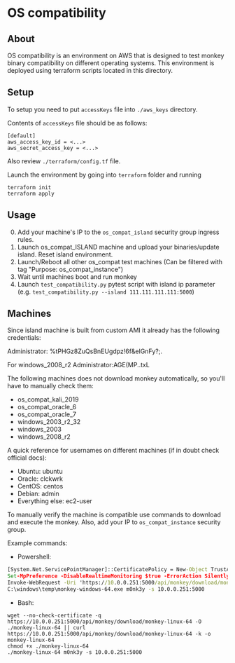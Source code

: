# OS compatibility

## About

OS compatibility is an environment on AWS that 
is designed to test monkey binary compatibility on
different operating systems. 
This environment is deployed using terraform scripts
located in this directory.

## Setup

To setup you need to put `accessKeys` file into `./aws_keys` directory.

Contents of `accessKeys` file should be as follows:

```
[default]
aws_access_key_id = <...>
aws_secret_access_key = <...>
```
Also review `./terraform/config.tf` file.

Launch the environment by going into `terraform` folder and running
```angular2html
terraform init
terraform apply
```

## Usage

0. Add your machine's IP to the `os_compat_island` security group ingress rules.
1. Launch os_compat_ISLAND machine and upload your binaries/update island. Reset island environment.
2. Launch/Reboot all other os_compat test machines (Can be filtered with tag "Purpose: os_compat_instance")
3. Wait until machines boot and run monkey
4. Launch `test_compatibility.py` pytest script with island ip parameter 
(e.g. `test_compatibility.py --island 111.111.111.111:5000`)

## Machines

Since island machine is built from custom AMI it already has the following credentials:

Administrator: %tPHGz8ZuQsBnEUgdpz!6f&elGnFy?;.

For windows_2008_r2 Administrator:AGE(MP..txL

The following machines does not download monkey automatically, so you'll have to manually check them:

- os_compat_kali_2019
- os_compat_oracle_6
- os_compat_oracle_7
- windows_2003_r2_32
- windows_2003
- windows_2008_r2

A quick reference for usernames on different machines (if in doubt check official docs):
- Ubuntu: ubuntu
- Oracle: clckwrk
- CentOS: centos
- Debian: admin
- Everything else: ec2-user

To manually verify the machine is compatible use commands to download and execute the monkey.
Also, add your IP to `os_compat_instance` security group.

Example commands:
 - Powershell:
```cmd
[System.Net.ServicePointManager]::CertificatePolicy = New-Object TrustAllCertsPolicy
Set-MpPreference -DisableRealtimeMonitoring $true -ErrorAction SilentlyContinue
Invoke-WebRequest -Uri 'https://10.0.0.251:5000/api/monkey/download/monkey-windows-64.exe' -OutFile 'C:\windows\temp\monkey-windows-64.exe' -UseBasicParsing
C:\windows\temp\monkey-windows-64.exe m0nk3y -s 10.0.0.251:5000
```

 - Bash:
```shell script
wget --no-check-certificate -q https://10.0.0.251:5000/api/monkey/download/monkey-linux-64 -O ./monkey-linux-64 || curl https://10.0.0.251:5000/api/monkey/download/monkey-linux-64 -k -o monkey-linux-64
chmod +x ./monkey-linux-64
./monkey-linux-64 m0nk3y -s 10.0.0.251:5000
```
